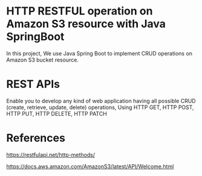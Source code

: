# HTTP RESTFUL operation on Amazon S3 resource with Java SpringBoot 
In this project, We use Java Spring Boot to implement CRUD operations on Amazon S3 bucket resource.

# REST APIs
Enable you to develop any kind of web application having all possible CRUD (create, retrieve, update, delete) operations,
Using HTTP GET,  HTTP POST,  HTTP PUT, HTTP DELETE, HTTP PATCH

# References
https://restfulapi.net/http-methods/

https://docs.aws.amazon.com/AmazonS3/latest/API/Welcome.html
